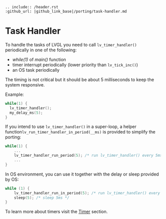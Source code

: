 ```eval_rst
.. include:: /header.rst 
:github_url: |github_link_base|/porting/task-handler.md
```
# Task Handler

To handle the tasks of LVGL you need to call `lv_timer_handler()` periodically in one of the following:
- *while(1)* of *main()* function 
- timer interrupt periodically (lower priority than `lv_tick_inc()`)
- an OS task periodically

The timing is not critical but it should be about 5 milliseconds to keep the system responsive.

Example:
```c
while(1) {
  lv_timer_handler();
  my_delay_ms(5);
}
```

If you intend to use `lv_timer_handler()` in a super-loop, a helper function`lv_run_timer_handler_in_period(__ms)` is provided to simplify the porting:

```c
while(1) {
    ...
    lv_timer_handler_run_period(5); /* run lv_timer_handler() every 5ms */
    ...
}
```

 In OS environment, you can use it together with the delay or sleep provided by OS:

```c
while (1) {
    lv_timer_handler_run_in_period(5); /* run lv_timer_handler() every 5ms */
    sleep(5); /* sleep 5ms */
} 
```

To learn more about timers visit the [Timer](/overview/timer) section.

